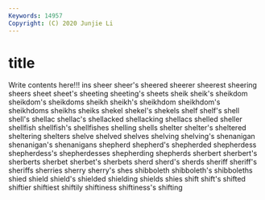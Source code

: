 ```yaml
---
Keywords: 14957
Copyright: (C) 2020 Junjie Li
---
```


# title

Write contents here!!!
ins 
sheer 
sheer's 
sheered 
sheerer 
sheerest 
sheering 
sheers 
sheet 
sheet's
sheeting 
sheeting's 
sheets 
sheik 
sheik's 
sheikdom 
sheikdom's 
sheikdoms 
sheikh 
sheikh's
sheikhdom 
sheikhdom's 
sheikhdoms 
sheikhs 
sheiks 
shekel 
shekel's 
shekels 
shelf 
shelf's
shell 
shell's 
shellac 
shellac's 
shellacked 
shellacking 
shellacs 
shelled 
sheller 
shellfish
shellfish's 
shellfishes 
shelling 
shells 
shelter 
shelter's 
sheltered 
sheltering 
shelters 
shelve
shelved 
shelves 
shelving 
shelving's 
shenanigan 
shenanigan's 
shenanigans 
shepherd 
shepherd's 
shepherded
shepherdess 
shepherdess's 
shepherdesses 
shepherding 
shepherds 
sherbert 
sherbert's 
sherberts 
sherbet 
sherbet's
sherbets 
sherd 
sherd's 
sherds 
sheriff 
sheriff's 
sheriffs 
sherries 
sherry 
sherry's
shes 
shibboleth 
shibboleth's 
shibboleths 
shied 
shield 
shield's 
shielded 
shielding 
shields
shies 
shift 
shift's 
shifted 
shiftier 
shiftiest 
shiftily 
shiftiness 
shiftiness's 
shifting
